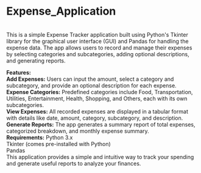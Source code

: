 # Expense_Application<br>
<br>This is a simple Expense Tracker application built using Python's Tkinter library for the graphical user interface (GUI) and Pandas for handling the expense data. The app allows users to record and manage their expenses by selecting categories and subcategories, adding optional descriptions, and generating reports.<br>

<b>Features:</b> <br>
<b>Add Expenses:</b> Users can input the amount, select a category and subcategory, and provide an optional description for each expense.<br>
<b>Expense Categories:</b> Predefined categories include Food, Transportation, Utilities, Entertainment, Health, Shopping, and Others, each with its own subcategories.<br>
<b>View Expenses:</b> All recorded expenses are displayed in a tabular format with details like date, amount, category, subcategory, and description.<br>
<b>Generate Reports:</b> The app generates a summary report of total expenses, categorized breakdown, and monthly expense summary.<br>
<b>Requirements:</b>
Python 3.x<br>
Tkinter (comes pre-installed with Python)<br>
Pandas<br>
This application provides a simple and intuitive way to track your spending and generate useful reports to analyze your finances.<br>
